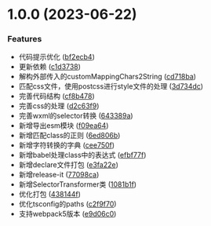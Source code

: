 

# 1.0.0 (2023-06-22)


### Features

* 代码提示优化 ([bf2ecb4](https://github.com/johnhom1024/tool-cli/commit/bf2ecb43829afdeed85595180907135ea63e4e7e))
* 更新依赖 ([c1d3738](https://github.com/johnhom1024/tool-cli/commit/c1d37380edfff0e210f881a2ae21f46f94386275))
* 解构外部传入的customMappingChars2String ([cd718ba](https://github.com/johnhom1024/tool-cli/commit/cd718ba6f0933ab567981f59d511f9a014d5f949))
* 匹配css文件，使用postcss进行style文件的处理 ([3d734dc](https://github.com/johnhom1024/tool-cli/commit/3d734dcb36c33a329d874b03c032de9dd74a8e30))
* 完善代码结构 ([cf8b478](https://github.com/johnhom1024/tool-cli/commit/cf8b47845ed1b8a02dd3490c8067f1fe4a67256b))
* 完善css的处理 ([d2c63f9](https://github.com/johnhom1024/tool-cli/commit/d2c63f9ec67d25d261ae6287a87660e03d60dd04))
* 完善wxml的selector转换 ([643389a](https://github.com/johnhom1024/tool-cli/commit/643389ab572b8a68ad6d3d5134894e5c8f734af3))
* 新增导出esm模块 ([f09ea64](https://github.com/johnhom1024/tool-cli/commit/f09ea64ef76122addd10738d40a6a8e8510e1b1b))
* 新增匹配class的正则 ([6ed806b](https://github.com/johnhom1024/tool-cli/commit/6ed806ba12700036fe413d0edbadd27f2b7b12a4))
* 新增字符转换的字典 ([cee750f](https://github.com/johnhom1024/tool-cli/commit/cee750f2c8b8e23af640ed691219c465fe70dadb))
* 新增babel处理class中的表达式 ([efbf77f](https://github.com/johnhom1024/tool-cli/commit/efbf77f91e8e329181d68b022f09cce2cac4118a))
* 新增declare文件打包 ([e3fa22e](https://github.com/johnhom1024/tool-cli/commit/e3fa22e5551921f2cc3f0c26fc03fae7fdc53ecd))
* 新增release-it ([77098ca](https://github.com/johnhom1024/tool-cli/commit/77098ca2412ba7ea85fcf9ed3471bd72f1f1204a))
* 新增SelectorTransformer类 ([1081b1f](https://github.com/johnhom1024/tool-cli/commit/1081b1f9cc8fb3aa460c66ef195167bd6926a846))
* 优化打包 ([438144f](https://github.com/johnhom1024/tool-cli/commit/438144f8d16faf5f9288ff2cb52cd19dce163c81))
* 优化tsconfig的paths ([c2f9f70](https://github.com/johnhom1024/tool-cli/commit/c2f9f704023ad1bd1300d72d0f23d3f85b296695))
* 支持webpack5版本 ([e9d06c0](https://github.com/johnhom1024/tool-cli/commit/e9d06c03be4ae7a10626aa0c2738d9f1204add17))